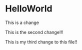 # HelloWorld

This is a change

This is the second change!!!

This is my third change to this file!!